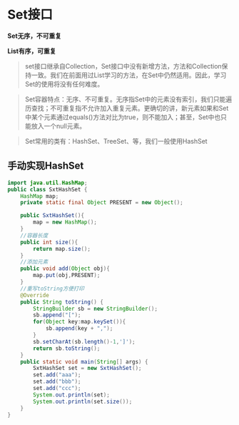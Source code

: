 # Set接口

**Set无序，不可重复**

**List有序，可重复**

> set接口继承自Collection，Set接口中没有新增方法，方法和Collection保持一致。我们在前面用过List学习的方法，在Set中仍然适用。因此，学习Set的使用将没有任何难度。

> Set容器特点：无序、不可重复。无序指Set中的元素没有索引，我们只能遍历查找；不可重复指不允许加入重复元素。更确切的讲，新元素如果和Set中某个元素通过equals()方法对比为true，则不能加入；甚至，Set中也只能放入一个null元素。

> Set常用的类有：HashSet、TreeSet、等，我们一般使用HashSet

## 手动实现HashSet

```java
import java.util.HashMap;
public class SxtHashSet {
    HashMap map;
    private static final Object PRESENT = new Object();

    public SxtHashSet(){
        map = new HashMap();
    }
    //容器长度
    public int size(){
        return map.size();
    }
    //添加元素
    public void add(Object obj){
        map.put(obj,PRESENT);
    }
    //重写toString方便打印
    @Override
    public String toString() {
        StringBuilder sb = new StringBuilder();
        sb.append("[");
        for(Object key:map.keySet()){
            sb.append(key + ",");
        }
        sb.setCharAt(sb.length()-1,']');
        return sb.toString();
    }
    public static void main(String[] args) {
        SxtHashSet set = new SxtHashSet();
        set.add("aaa");
        set.add("bbb");
        set.add("ccc");
        System.out.println(set);
        System.out.println(set.size());
    }
}
```